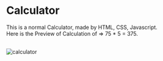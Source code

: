 # Calculator
This is a normal Calculator, made by HTML, CSS, Javascript.<br /> 
Here is the Preview of Calculation of =>  75 * 5 = 375.<br /> <br /> 

![calculator](https://user-images.githubusercontent.com/67111661/190149760-bf862f9f-18e1-412b-8b66-1b16357bb6d0.png)

